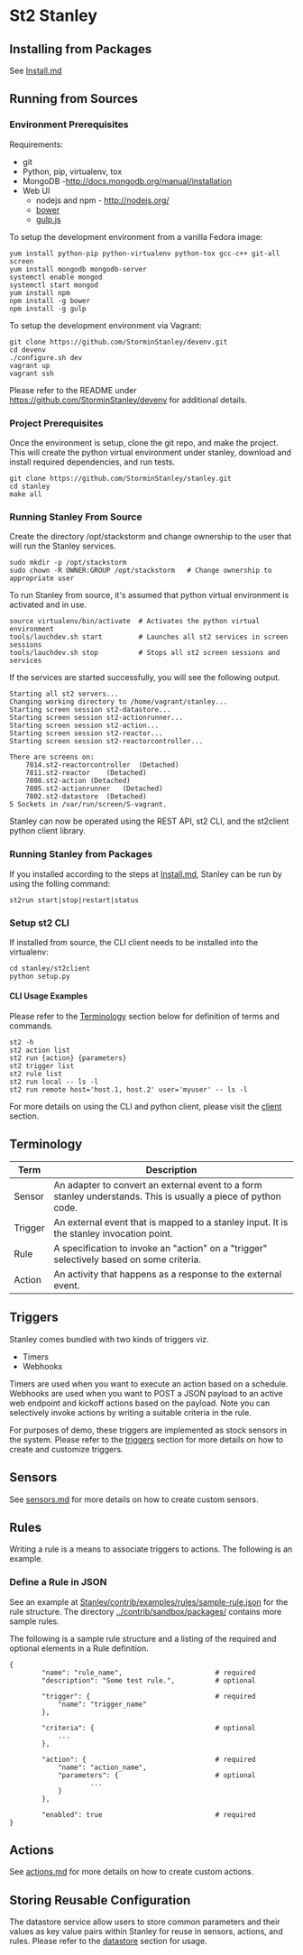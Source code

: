St2 Stanley
======

## Installing from Packages
See [Install.md](install.md)

## Running from Sources

### Environment Prerequisites 

Requirements:

- git
- Python, pip, virtualenv, tox
- MongoDB -http://docs.mongodb.org/manual/installation
- Web UI
    - nodejs and npm - http://nodejs.org/
    - [bower](http://bower.io/)
    - [gulp.js](http://gulpjs.com/)

To setup the development environment from a vanilla Fedora image:

    yum install python-pip python-virtualenv python-tox gcc-c++ git-all screen
    yum install mongodb mongodb-server
    systemctl enable mongod
    systemctl start mongod
    yum install npm
    npm install -g bower
    npm install -g gulp

To setup the development environment via Vagrant:

    git clone https://github.com/StorminStanley/devenv.git
    cd devenv
    ./configure.sh dev
    vagrant up
    vagrant ssh

Please refer to the README under https://github.com/StorminStanley/devenv for additional details.

### Project Prerequisites

Once the environment is setup, clone the git repo, and make the project. This will create the python virtual environment under stanley, download and install required dependencies, and run tests.

    git clone https://github.com/StorminStanley/stanley.git
    cd stanley
    make all

### Running Stanley From Source

Create the directory /opt/stackstorm and change ownership to the user that will run the Stanley services.

    sudo mkdir -p /opt/stackstorm
    sudo chown -R OWNER:GROUP /opt/stackstorm   # Change ownership to appropriate user

To run Stanley from source, it's assumed that python virtual environment is activated and in use.

    source virtualenv/bin/activate  # Activates the python virtual environment
    tools/lauchdev.sh start         # Launches all st2 services in screen sessions
    tools/lauchdev.sh stop          # Stops all st2 screen sessions and services

If the services are started successfully, you will see the following output.

    Starting all st2 servers...
    Changing working directory to /home/vagrant/stanley...
    Starting screen session st2-datastore...
    Starting screen session st2-actionrunner...
    Starting screen session st2-action...
    Starting screen session st2-reactor...
    Starting screen session st2-reactorcontroller...
    
    There are screens on:
        7814.st2-reactorcontroller  (Detached)
        7811.st2-reactor    (Detached)
        7808.st2-action (Detached)
        7805.st2-actionrunner   (Detached)
        7802.st2-datastore  (Detached)
    5 Sockets in /var/run/screen/S-vagrant.

Stanley can now be operated using the REST API, st2 CLI, and the st2client python client library.

### Running Stanley from Packages
If you installed according to the steps at [Install.md](install.md), Stanley can be run by using the folling command:

    st2run start|stop|restart|status

### Setup st2 CLI
If installed from source, the CLI client needs to be installed into the virtualenv:

    cd stanley/st2client
    python setup.py

#### CLI Usage Examples
Please refer to the [Terminology](#Terminology) section below for definition of terms and commands.

    st2 -h
    st2 action list
    st2 run {action} {parameters}
    st2 trigger list
    st2 rule list
    st2 run local -- ls -l
    st2 run remote host='host.1, host.2' user='myuser' -- ls -l

For more details on using the CLI and python client, please visit the [client](client.md) section.

## Terminology

| Term    | Description |
|---------|-------------|
| Sensor  | An adapter to convert an external event to a form stanley understands. This is usually a piece of python code. |
| Trigger | An external event that is mapped to a stanley input. It is the stanley invocation point. |
| Rule    | A specification to invoke an "action" on a "trigger" selectively based on some criteria. |
| Action  | An activity that happens as a response to the external event. |

## Triggers
Stanley comes bundled with two kinds of triggers viz.

 - Timers
 - Webhooks

Timers are used when you want to execute an action based on a schedule. Webhooks are used when you want to POST a JSON payload to an active web endpoint and kickoff actions based on the payload. Note you can selectively invoke actions by writing a suitable criteria in the rule.

For purposes of demo, these triggers are implemented as stock sensors in the system. Please refer to the [triggers](triggers.md) section for more details on how to create and customize triggers.

## Sensors
See [sensors.md](sensors.md) for more details on how to create custom sensors.

## Rules
Writing a rule is a means to associate triggers to actions. The following is an example.

### Define a Rule in JSON
See an example at [Stanley/contrib/examples/rules/sample-rule.json](../contrib/examples/rules/sample-rule.json) for the rule structure. The directory [../contrib/sandbox/packages/](../contrib/sandbox/packages/) contains more sample rules.

The following is a sample rule structure and a listing of the required and optional elements in a Rule definition.

    {
            "name": "rule_name",                       # required
            "description": "Some test rule.",          # optional

            "trigger": {                               # required
                "name": "trigger_name"
            },

            "criteria": {                              # optional
                ...
            },

            "action": {                                # required
                "name": "action_name",
                "parameters": {                        # optional
                        ...
                }
            },

            "enabled": true                            # required
    }

## Actions
See [actions.md](actions.md) for more details on how to create custom actions.

## Storing Reusable Configuration
The datastore service allow users to store common parameters and their values as key value pairs within Stanley for reuse in sensors, actions, and rules. Please refer to the [datastore](datastore.md) section for usage.
